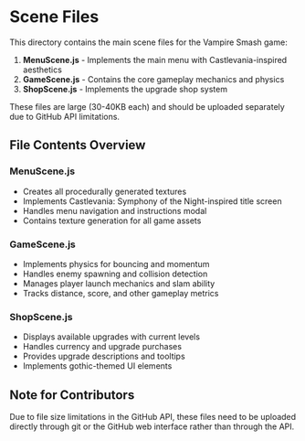 # Scene Files

This directory contains the main scene files for the Vampire Smash game:

1. **MenuScene.js** - Implements the main menu with Castlevania-inspired aesthetics
2. **GameScene.js** - Contains the core gameplay mechanics and physics
3. **ShopScene.js** - Implements the upgrade shop system

These files are large (30-40KB each) and should be uploaded separately due to GitHub API limitations.

## File Contents Overview

### MenuScene.js
- Creates all procedurally generated textures
- Implements Castlevania: Symphony of the Night-inspired title screen
- Handles menu navigation and instructions modal
- Contains texture generation for all game assets

### GameScene.js
- Implements physics for bouncing and momentum
- Handles enemy spawning and collision detection
- Manages player launch mechanics and slam ability
- Tracks distance, score, and other gameplay metrics

### ShopScene.js
- Displays available upgrades with current levels
- Handles currency and upgrade purchases
- Provides upgrade descriptions and tooltips
- Implements gothic-themed UI elements

## Note for Contributors
Due to file size limitations in the GitHub API, these files need to be uploaded directly through git or the GitHub web interface rather than through the API.